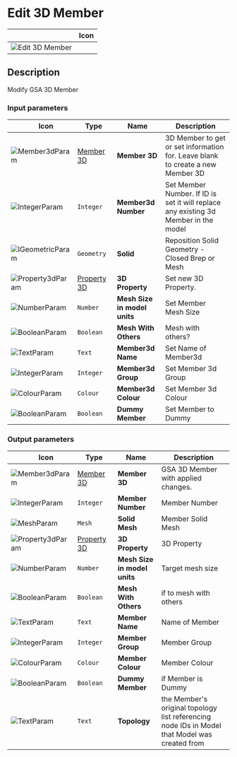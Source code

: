 # Edit 3D Member
<!--- This file has been auto-generated, do not change it manually! Edit the generator here: https://github.com/arup-group/GSA-Grasshopper/tree/main/DocsGeneration --->

|<img width="150"/> Icon |
| ----------- |
|![Edit 3D Member](./images/Edit3dMember.png) |

## Description

Modify GSA 3D Member

### Input parameters

|<img width="20"/> Icon |<img width="200"/> Type |<img width="200"/> Name |<img width="1000"/> Description |
| ----------- | ----------- | ----------- | ----------- |
|![Member3dParam](./images/Member3dParam.png) |[Member 3D](gsagh-member-3d-parameter.md) |**Member 3D** |3D Member to get or set information for. Leave blank to create a new Member 3D |
|![IntegerParam](./images/IntegerParam.png) |`Integer` |**Member3d Number** |Set Member Number. If ID is set it will replace any existing 3d Member in the model |
|![IGeometricParam](./images/IGeometricParam.png) |`Geometry` |**Solid** |Reposition Solid Geometry - Closed Brep or Mesh |
|![Property3dParam](./images/Property3dParam.png) |[Property 3D](gsagh-property-3d-parameter.md) |**3D Property** |Set new 3D Property. |
|![NumberParam](./images/NumberParam.png) |`Number` |**Mesh Size in model units** |Set Member Mesh Size |
|![BooleanParam](./images/BooleanParam.png) |`Boolean` |**Mesh With Others** |Mesh with others? |
|![TextParam](./images/TextParam.png) |`Text` |**Member3d Name** |Set Name of Member3d |
|![IntegerParam](./images/IntegerParam.png) |`Integer` |**Member3d Group** |Set Member 3d Group |
|![ColourParam](./images/ColourParam.png) |`Colour` |**Member3d Colour** |Set Member 3d Colour |
|![BooleanParam](./images/BooleanParam.png) |`Boolean` |**Dummy Member** |Set Member to Dummy |

### Output parameters

|<img width="20"/> Icon |<img width="200"/> Type |<img width="200"/> Name |<img width="1000"/> Description |
| ----------- | ----------- | ----------- | ----------- |
|![Member3dParam](./images/Member3dParam.png) |[Member 3D](gsagh-member-3d-parameter.md) |**Member 3D** |GSA 3D Member with applied changes. |
|![IntegerParam](./images/IntegerParam.png) |`Integer` |**Member Number** |Member Number |
|![MeshParam](./images/MeshParam.png) |`Mesh` |**Solid Mesh** |Member Solid Mesh |
|![Property3dParam](./images/Property3dParam.png) |[Property 3D](gsagh-property-3d-parameter.md) |**3D Property** |3D Property |
|![NumberParam](./images/NumberParam.png) |`Number` |**Mesh Size in model units** |Target mesh size |
|![BooleanParam](./images/BooleanParam.png) |`Boolean` |**Mesh With Others** |if to mesh with others |
|![TextParam](./images/TextParam.png) |`Text` |**Member Name** |Name of Member |
|![IntegerParam](./images/IntegerParam.png) |`Integer` |**Member Group** |Member Group |
|![ColourParam](./images/ColourParam.png) |`Colour` |**Member Colour** |Member Colour |
|![BooleanParam](./images/BooleanParam.png) |`Boolean` |**Dummy Member** |if Member is Dummy |
|![TextParam](./images/TextParam.png) |`Text` |**Topology** |the Member's original topology list referencing node IDs in Model that Model was created from |



